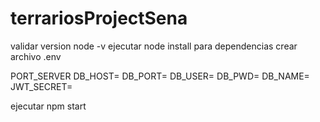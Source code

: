 # terrariosProjectSena

validar version node -v
ejecutar node install para dependencias 
crear archivo .env


PORT_SERVER
DB_HOST=
DB_PORT=
DB_USER=
DB_PWD=
DB_NAME=
JWT_SECRET=

ejecutar npm start

